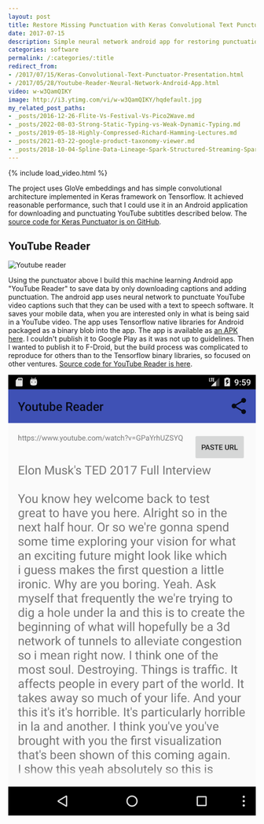 ```yaml
---
layout: post
title: Restore Missing Punctuation with Keras Convolutional Text Punctuator
date: 2017-07-15
description: Simple neural network android app for restoring punctuation in text e.g. YouTube subtitles.
categories: software
permalink: /:categories/:title
redirect_from:
- /2017/07/15/Keras-Convolutional-Text-Punctuator-Presentation.html
- /2017/05/28/Youtube-Reader-Neural-Network-Android-App.html
video: w-w3QamQIKY
image: http://i3.ytimg.com/vi/w-w3QamQIKY/hqdefault.jpg
my_related_post_paths:
- _posts/2016-12-26-Flite-Vs-Festival-Vs-Pico2Wave.md
- _posts/2022-08-03-Strong-Static-Typing-vs-Weak-Dynamic-Typing.md
- _posts/2019-05-18-Highly-Compressed-Richard-Hamming-Lectures.md
- _posts/2021-03-22-google-product-taxonomy-viewer.md
- _posts/2018-10-04-Spline-Data-Lineage-Spark-Structured-Streaming-Spark-AI-Summit-2018.md
---
```




{% include load_video.html %}

The project uses GloVe embeddings and has simple convolutional architecture implemented in Keras framework on Tensorflow.
It achieved reasonable performance, such that I could use it in an Android application for downloading and punctuating YouTube subtitles described below.
The [source code for Keras Punctuator is on GitHub](https://github.com/vackosar/keras-punctuator). 


## YouTube Reader
![Youtube reader](https://raw.githubusercontent.com/vackosar/youtube-reader/master/store/featured.png)

Using the punctuator above I build this machine learning Android app "YouTube Reader" to save data by only downloading captions and adding punctuation.
The android app uses neural network to punctuate YouTube video captions such that they can be used with a text to speech software.
It saves your mobile data, when you are interested only in what is being said in a YouTube video.
The app uses Tensorflow native libraries for Android packaged as a binary blob into the app.
The app is available as [an APK here](https://github.com/vackosar/youtube-reader).
I couldn't publish it to Google Play as it was not up to guidelines.
Then I wanted to publish it to F-Droid, but the build process was complicated to reproduce for others than to the Tensorflow binary libraries, so focused on other ventures.
[Source code for YouTube Reader is here](https://github.com/vackosar/youtube-reader).

![Youtube reader Screen shot](/images/youtube-reader-screenshot.png)

